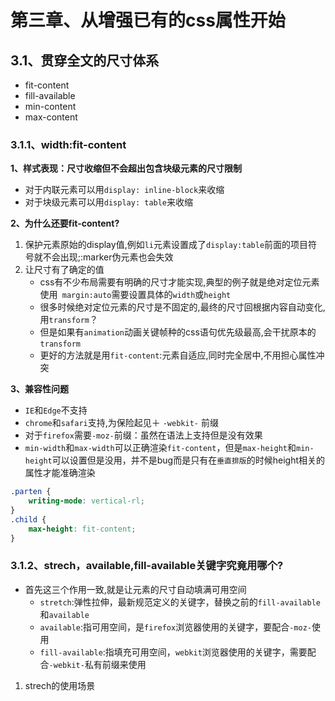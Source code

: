 # 第三章、从增强已有的css属性开始

## 3.1、贯穿全文的尺寸体系
- fit-content
- fill-available
- min-content
- max-content
### 3.1.1、width:fit-content
**1、样式表现：尺寸收缩但不会超出包含块级元素的尺寸限制**
- 对于内联元素可以用`display: inline-block`来收缩
- 对于块级元素可以用`display: table`来收缩

**2、为什么还要fit-content?**
1. 保护元素原始的display值,例如`li`元素设置成了`display:table`前面的项目符号就不会出现;:marker伪元素也会失效
2. 让尺寸有了确定的值
    - css有不少布局需要有明确的尺寸才能实现,典型的例子就是绝对定位元素使用` margin:auto`需要设置具体的`width`或`height`
    - 很多时候绝对定位元素的尺寸是不固定的,最终的尺寸回根据内容自动变化,用`transform`？
    - 但是如果有`animation`动画关键帧种的css语句优先级最高,会干扰原本的`transform`
    - 更好的方法就是用`fit-content`:元素自适应,同时完全居中,不用担心属性冲突

**3、兼容性问题**
- `IE`和`Edge`不支持
- `chrome`和`safari`支持,为保险起见＋ `-webkit-` 前缀
- 对于`firefox`需要`-moz-`前缀：虽然在语法上支持但是没有效果
- `min-width`和`max-width`可以正确渲染`fit-content`，但是`max-height`和`min-height`可以设置但是没用，并不是bug而是只有在`垂直排版`的时候height相关的属性才能准确渲染
```css
.parten {
    writing-mode: vertical-rl;
}
.child {
    max-height: fit-content;
}
```

### 3.1.2、strech，available,fill-available关键字究竟用哪个?
- 首先这三个作用一致,就是让元素的尺寸自动填满可用空间
    - `stretch`:弹性拉伸，最新规范定义的关键字，替换之前的`fill-available`和`available`
    - `available`:指可用空间，是`firefox`浏览器使用的关键字，要配合`-moz-`使用
    - `fill-available`:指填充可用空间，`webkit`浏览器使用的关键字，需要配合`-webkit-`私有前缀来使用
1. strech的使用场景